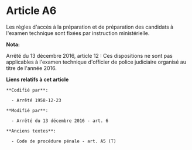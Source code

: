 # Article A6

Les règles d'accès à la préparation et de préparation des candidats à l'examen technique sont fixées par instruction
ministérielle.

**Nota:**

Arrêté du 13 décembre 2016, article 12 : Ces dispositions ne sont pas applicables à l'examen technique d'officier de police
judiciaire organisé au titre de l'année 2016.

**Liens relatifs à cet article**

	**Codifié par**:

	  - Arrêté 1958-12-23

	**Modifié par**:

	  - Arrêté du 13 décembre 2016 - art. 6

	**Anciens textes**:

	  - Code de procédure pénale - art. A5 (T)
